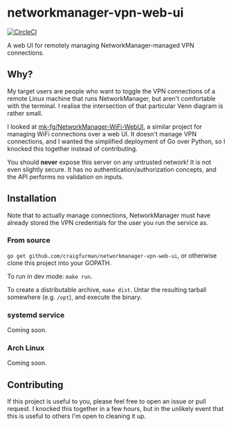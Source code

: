 # networkmanager-vpn-web-ui

[![CircleCI](https://circleci.com/gh/craigfurman/networkmanager-vpn-web-ui.svg?style=svg)](https://circleci.com/gh/craigfurman/networkmanager-vpn-web-ui)

A web UI for remotely managing NetworkManager-managed VPN connections.

## Why?

My target users are people who want to toggle the VPN connections of a remote
Linux machine that runs NetworkManager, but aren't comfortable with the
terminal. I realise the intersection of that particular Venn diagram is rather
small.

I looked at
[mk-fg/NetworkManager-WiFi-WebUI](https://github.com/mk-fg/NetworkManager-WiFi-WebUI),
a similar project for managing WiFi connections over a web UI. It doesn't manage
VPN connections, and I wanted the simplified deployment of Go over Python, so I
knocked this together instead of contributing.

You should **never** expose this server on any untrusted network! It is not even
slightly secure. It has no authentication/authorization concepts, and the API
performs no validation on inputs.

## Installation

Note that to actually manage connections, NetworkManager must have already
stored the VPN credentials for the user you run the service as.

### From source

`go get github.com/craigfurman/networkmanager-vpn-web-ui`, or otherwise clone
this project into your GOPATH.

To run in dev mode: `make run`.

To create a distributable archive, `make dist`. Untar the resulting tarball
somewhere (e.g. `/opt`), and execute the binary.

### systemd service

Coming soon.

### Arch Linux

Coming soon.

## Contributing

If this project is useful to you, please feel free to open an issue or pull
request. I knocked this together in a few hours, but in the unlikely event that
this is useful to others I'm open to cleaning it up.
